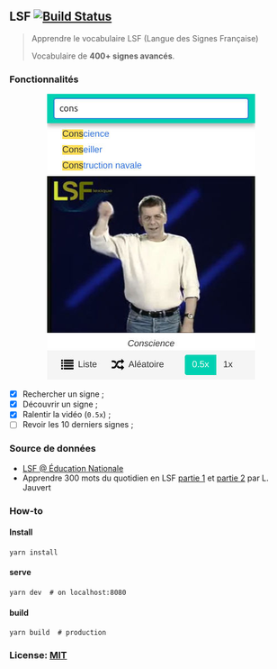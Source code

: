 ## LSF [![Build Status](https://travis-ci.org/parlr/lsf.svg?branch=master)](https://travis-ci.org/parlr/lsf)

> Apprendre le vocabulaire LSF (Langue des Signes Française)
>
> Vocabulaire de **400+ signes avancés**.

### Fonctionnalités

<div align=center>
<img src="src/assets/preview.jpg" alt="aperçu de l'interface de Parlr/LSF">
</div>

- [x] Rechercher un signe ;
- [x] Découvrir un signe ;
- [x] Ralentir la vidéo (`0.5x`) ;
- [ ] Revoir les 10 derniers signes ;

### Source de données

- [LSF @ Éducation Nationale](http://lsf.education.fr/index.php?page=recherche_alphabetique)
- Apprendre 300 mots du quotidien en LSF [partie 1](https://www.youtube.com/watch?v=rz3jw0_XXoc) et [partie 2](https://www.youtube.com/watch?v=DbTKAbY-i0A) par L. Jauvert

### How-to

#### Install

    yarn install

#### serve

    yarn dev  # on localhost:8080

#### build

    yarn build  # production

### License: [MIT](src/assets/LICENSE)
